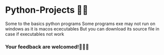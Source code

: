 # Python-Projects 🐍🚀

Some to the basics python programs
Some programs exe may not run on windows as it is macos ececutables
But you can download its source file in case if executables not work 

### Your feedback are welcomed!🐍😁🐍
